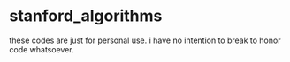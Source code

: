 # stanford_algorithms
these codes are just for personal use. i have no intention to break to honor code whatsoever.
